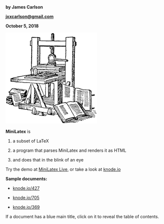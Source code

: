 **by James Carlson**

**jxxcarlson@gmail.com**

**October 5, 2018**

![Printing press](/image/printingpress.gif)

**MiniLatex** is

1. a subset of LaTeX

2. a program that parses MiniLatex and renders it as HTML

3. and does that in the blink of an eye

Try the demo at [MiniLatex Live](https://jxxcarlson.github.io/app/miniLatexLive/index.html),
or take a look at [knode.io](https://knode.io)

**Sample documents:**

- [knode.io/427](https://knode.io/427)

- [knode.io/705](https://knode.io/705)

- [knode.io/369](https://knode.io/369)

If a document has a blue main title, click on it to
reveal the table of contents.
